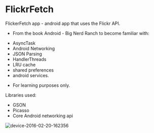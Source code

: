 # FlickrFetch
FlickerFetch app - android app that uses the Flickr API.

- From the book Android - Big Nerd Ranch to become familiar with:
<ul>
  <li>AsyncTask</li>
  <li>Android Networking</li>
  <li>JSON Parsing</li>
  <li>HandlerThreads</li>
  <li>LRU cache</li>
  <li>shared preferences</li>
  <li> android services.</li>
</ul>

- For learning purposes only.

Libraries used: 
<ul>
  <li>GSON</li>
  <li>Picasso</li>
  <li>Core Android networking api</li>
</ul>


![device-2016-02-20-162356](https://cloud.githubusercontent.com/assets/17349825/13195511/97a57e26-d7cd-11e5-9d59-c748038d8301.png)




